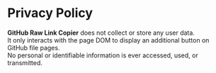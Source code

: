 # Privacy Policy

**GitHub Raw Link Copier** does not collect or store any user data.  
It only interacts with the page DOM to display an additional button on GitHub file pages.  
No personal or identifiable information is ever accessed, used, or transmitted.